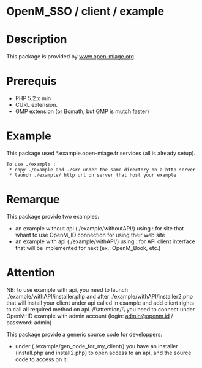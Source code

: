 OpenM_SSO / client / example
=====================

Description
=====================
This package is provided by www.open-miage.org

Prerequis
=====================
 * PHP 5.2.x min
 * CURL extension.
 * GMP extension (or Bcmath, but GMP is mutch faster)

Example
=====================
This package used *.example.open-miage.fr services (all is already setup).

    To use ./example :
     * copy ./example and ./src under the same directory on a http server
     * launch ./example/ http url on server that host your example

Remarque
=====================
This package provide two examples:
 * an example without api (./example/withoutAPI/) using : for site that whant to use OpenM_ID connection for using their web site
 * an example with api (./example/withAPI/) using : for API client interface that will be implemented for next (ex.: OpenM_Book, etc.)

Attention
=====================
NB: to use example with api, you need to launch ./example/withAPI/installer.php and after ./example/withAPI/installer2.php
that will install your client under api called in example and add client rights to call all required method on api.
/!\attention/!\ you need to connect under OpenM-ID example with admin account (login: admin@openm.id / password: admin)

This package provide a generic source code for developpers:
 * under (./example/gen_code_for_my_client/) you have an installer (install.php and install2.php) to open access to an api, and the source code to access on it.